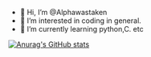 - 👋 Hi, I’m @Alphawastaken
- 👀 I’m interested in coding in general.
- 🌱 I’m currently learning python,C. etc


<!---
Alphawastaken/Alphawastaken is a ✨ special ✨ repository because its `README.md` (this file) appears on your GitHub profile.
You can click the Preview link to take a look at your changes.
--->
[![Anurag's GitHub stats](https://github-readme-stats.vercel.app/api?username=Alphawastaken)](https://github.com/anuraghazra/github-readme-stats)


